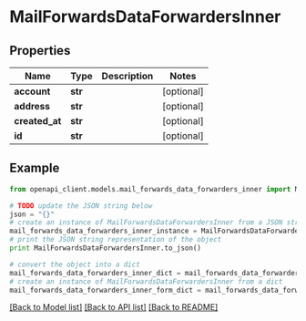 # MailForwardsDataForwardersInner


## Properties
Name | Type | Description | Notes
------------ | ------------- | ------------- | -------------
**account** | **str** |  | [optional] 
**address** | **str** |  | [optional] 
**created_at** | **str** |  | [optional] 
**id** | **str** |  | [optional] 

## Example

```python
from openapi_client.models.mail_forwards_data_forwarders_inner import MailForwardsDataForwardersInner

# TODO update the JSON string below
json = "{}"
# create an instance of MailForwardsDataForwardersInner from a JSON string
mail_forwards_data_forwarders_inner_instance = MailForwardsDataForwardersInner.from_json(json)
# print the JSON string representation of the object
print MailForwardsDataForwardersInner.to_json()

# convert the object into a dict
mail_forwards_data_forwarders_inner_dict = mail_forwards_data_forwarders_inner_instance.to_dict()
# create an instance of MailForwardsDataForwardersInner from a dict
mail_forwards_data_forwarders_inner_form_dict = mail_forwards_data_forwarders_inner.from_dict(mail_forwards_data_forwarders_inner_dict)
```
[[Back to Model list]](../README.md#documentation-for-models) [[Back to API list]](../README.md#documentation-for-api-endpoints) [[Back to README]](../README.md)


